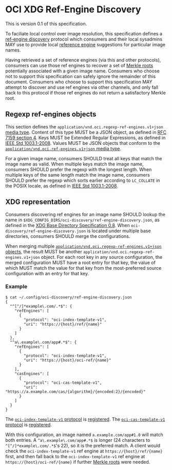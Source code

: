 # OCI XDG Ref-Engine Discovery

This is version 0.1 of this specification.

To faciliate local control over image resolution, this specification defines a [ref-engine discovery](glossary.md#ref-engine-discovery) protocol which consumers and their local sysadmins MAY use to provide local [reference engine](glossary.md#ref-engine) suggestions for particular image names.

Having retrieved a set of reference engines (via this and other protocols), consumers can use those ref engines to recover a set of [Merkle roots](glossary.md#merkle-root) potentially associated with a given image name.
Consumers who choose not to support this specification can safely ignore the remainder of this document.
Consumers who choose to support this specification MAY attempt to discover and use ref engines via other channels, and only fall back to this protocol if those ref engines do not return a satisfactory Merkle root.

## Regexp ref-engines objects

This section defines the `application/vnd.oci.regexp-ref-engines.v1+json` [media type][media-type].
Content of this type MUST be a JSON object, as defined in [RFC 7159 section 4][rfc7159-s4].
Keys MUST be Extended Regular Expressions, as defined in [IEEE Std 1003.1-2008][ERE].
Values MUST be JSON objects that conform to the [`application/vnd.oci.ref-engines.v1+json` media type](well-known-uri-ref-engine-discovery.md#ref-engines-objects).

For a given image name, consumers SHOULD treat all keys that match the image name as valid.
When multiple keys match the image name, consumers SHOULD prefer the regexp with the longest length.
When multiple keys of the same length match the image name, consumers SHOULD prefer the regexp which sorts earlier according to `LC_COLLATE` in the POSIX locale, as defined in [IEEE Std 1003.1-2008][POSIX-LC_COLLATE].

## XDG representation

Consumers discovering ref engines for an image name SHOULD lookup the name in `$XDG_CONFIG_DIRS/oci-discovery/ref-engine-discovery.json`, as defined in the [XDG Base Directory Specification 0.8][XDG].
When `oci-discovery/ref-engine-discovery.json` is located under multiple base directories, consumers SHOULD merge the configurations.

When merging multiple [`application/vnd.oci.regexp-ref-engines.v1+json` objects](#regexp-ref-engines-objects), the result MUST be another `application/vnd.oci.regexp-ref-engines.v1+json` object.
For each root key in any source configuration, the merged configuration MUST have a root entry for that key, the value of which MUST match the value for that key from the most-preferred source configuration with an entry for that key.

### Example

```
$ cat ~/.config/oci-discovery/ref-engine-discovery.json
{
  "^[^/]*example\.com/.*$": {
    "refEngines": [
      {
        "protocol": "oci-index-template-v1",
        "uri": "https://{host}/ref/{name}"
      }
    ]
  },
  "^a\.example\.com/app#.*$": {
    "refEngines": [
      {
        "protocol": "oci-index-template-v1",
        "uri": "https://{host}/oci-ref/{name}"
      }
    ],
    "casEngines": [
      {
        "protocol": "oci-cas-template-v1",
        "uri": "https://a.example.com/cas/{algorithm}/{encoded:2}/{encoded}"
      }
    ]
  }
}
```

The [`oci-index-template-v1` protocol](index-template.md) is [registered](ref-engine-protocols.md).
The [`oci-cas-template-v1` protocol](cas-template.md) is [registered](cas-engine-protocols.md).

With this configuration, an image named `a.example.com/app#1.0` will match both entries.
A `^a\.example\.com/app#.*$` is longer (24 characters to `^[^/]*example\.com/.*$`'s 22), so it is the preferred match.
A client would check the `oci-index-template-v1` ref engine at `https://{host}/ref/{name}` first, and then fall back to the `oci-index-template-v1` ref engine at `https://{host}/oci-ref/{name}` if further [Merkle roots](glossary.md#merkle-root) were needed.

[ERE]: http://pubs.opengroup.org/onlinepubs/9699919799/basedefs/V1_chap09.html#tag_09_04
[media-type]: https://tools.ietf.org/html/rfc6838
[POSIX-LC_COLLATE]: http://pubs.opengroup.org/onlinepubs/9699919799/basedefs/V1_chap07.html#tag_07_03_02_06
[rfc7159-s4]: https://tools.ietf.org/html/rfc7159#section-4
[rfc7159-s5]: https://tools.ietf.org/html/rfc7159#section-5
[XDG]: https://specifications.freedesktop.org/basedir-spec/basedir-spec-0.8.html
